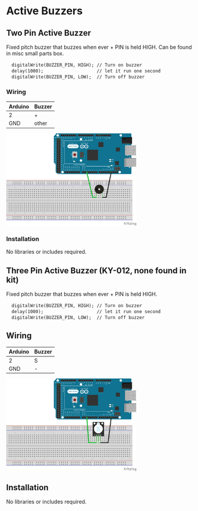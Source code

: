 # Active Buzzers

## Two Pin Active Buzzer

Fixed pitch buzzer that buzzes when ever + PIN is held HIGH.  Can be found in misc small parts box.

```
  digitalWrite(BUZZER_PIN, HIGH); // Turn on buzzer
  delay(1000);                    // let it run one second
  digitalWrite(BUZZER_PIN, LOW);  // Turn off buzzer
```

### Wiring
| Arduino | Buzzer |
| --- | --- |
| 2 | + |
| GND | other |

<img src="2-Pin Active Buzzer.png" width="350">

### Installation
No libraries or includes required.

## Three Pin Active Buzzer (KY-012, none found in kit)

Fixed pitch buzzer that buzzes when ever + PIN is held HIGH.
```
  digitalWrite(BUZZER_PIN, HIGH); // Turn on buzzer
  delay(1000);                    // let it run one second
  digitalWrite(BUZZER_PIN, LOW);  // Turn off buzzer
```
## Wiring
| Arduino | Buzzer |
| --- | --- |
| 2 | S |
| GND | - |

<img src="3-Pin Active Buzzer (KY-012).png" width="350">

## Installation
No libraries or includes required.
